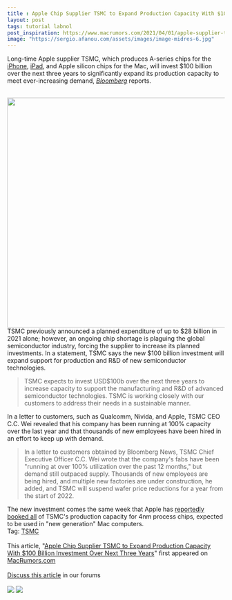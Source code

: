 ```yaml
---
title : Apple Chip Supplier TSMC to Expand Production Capacity With $100 Billion Investment Over Next Three Years
layout: post
tags: tutorial labnol
post_inspiration: https://www.macrumors.com/2021/04/01/apple-supplier-tsmc-invest-100-billion/
image: "https://sergio.afanou.com/assets/images/image-midres-6.jpg"
---
```


Long-time Apple supplier TSMC, which produces A-series chips for the <a href="https://www.macrumors.com/guide/iphone/">iPhone</a>, <a href="https://www.macrumors.com/roundup/ipad/">iPad</a>, and Apple silicon chips for the Mac, will invest &#36;100 billion over the next three years to significantly expand its production capacity to meet ever-increasing demand, <em><a href= "https://www.bloomberg.com/news/articles/2021-04-01/tsmc-to-invest-100-billion-over-three-years-to-grow-capacity">Bloomberg</a></em> reports.
<br/>

<br/>
<img src="https://images.macrumors.com/article-new/2019/05/apple-chip-lab.jpg" alt="" width="800" height="533" class="aligncenter size-full wp-image-694480" />
<br/>
TSMC previously announced a planned expenditure of up to &#36;28 billion in 2021 alone; however, an ongoing chip shortage is plaguing the global semiconductor industry, forcing the supplier to increase its planned investments. In a statement, TSMC says the new &#36;100 billion investment will expand support for production and R&D of new semiconductor technologies. 
<br/>
<blockquote>TSMC expects to invest USD&#36;100b over the next three years to increase capacity to support the manufacturing and R&D of advanced semiconductor technologies. TSMC is working closely with our customers to address their needs in a sustainable manner.</blockquote>In a letter to customers, such as Qualcomm, Nivida, and Apple, TSMC CEO C.C. Wei revealed that his company has been running at 100% capacity over the last year and that thousands of new employees have been hired in an effort to keep up with demand.
<br/>
<blockquote>In a letter to customers obtained by Bloomberg News, TSMC Chief Executive Officer C.C. Wei wrote that the company's fabs have been "running at over 100% utilization over the past 12 months," but demand still outpaced supply. Thousands of new employees are being hired, and multiple new factories are under construction, he added, and TSMC will suspend wafer price reductions for a year from the start of 2022.</blockquote>The new investment comes the same week that Apple has <a href="https://www.macrumors.com/2021/03/30/4nm-chips-for-apple-silicon-macs/">reportedly booked all</a> of TSMC's production capacity for 4nm process chips, expected to be used in "new generation" Mac computers.<div class="linkback">Tag: <a href="https://www.macrumors.com/guide/tsmc/">TSMC</a></div><br/>This article, &quot;<a href="https://www.macrumors.com/2021/04/01/apple-supplier-tsmc-invest-100-billion/">Apple Chip Supplier TSMC to Expand Production Capacity With &#36;100 Billion Investment Over Next Three Years</a>&quot; first appeared on <a href="https://www.macrumors.com">MacRumors.com</a><br/><br/><a href="https://forums.macrumors.com/threads/apple-chip-supplier-tsmc-to-expand-production-capacity-with-100-billion-investment-over-next-three-years.2290286/">Discuss this article</a> in our forums<br/><br/><div class="feedflare">
<a href="http://feeds.macrumors.com/~ff/MacRumors-All?a=BF4qjC__JI8:yhvbHCe9wno:6W8y8wAjSf4"><img src="http://feeds.feedburner.com/~ff/MacRumors-All?d=6W8y8wAjSf4" border="0"></img></a> <a href="http://feeds.macrumors.com/~ff/MacRumors-All?a=BF4qjC__JI8:yhvbHCe9wno:qj6IDK7rITs"><img src="http://feeds.feedburner.com/~ff/MacRumors-All?d=qj6IDK7rITs" border="0"></img></a>
</div><img src="http://feeds.feedburner.com/~r/MacRumors-All/~4/BF4qjC__JI8" height="1" width="1" alt=""/>